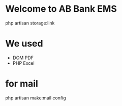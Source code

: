 # Welcome to AB Bank EMS

php artisan storage:link

# We used
* DOM PDF
* PHP Excel

# for mail
php artisan make:mail config

